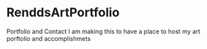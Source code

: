 # RenddsArtPortfolio
Portfolio and Contact
I am making this to have a place to host my art porftolio and accomplishmets
